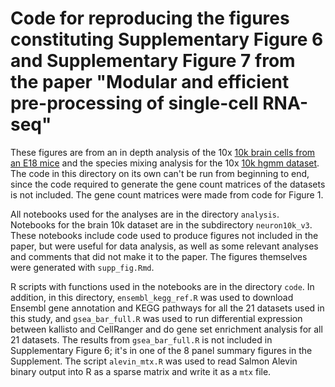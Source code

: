 # Code for reproducing the figures constituting Supplementary Figure 6 and Supplementary Figure 7 from the paper "Modular and efficient pre-processing of single-cell RNA-seq"

These figures are from an in depth analysis of the 10x [10k brain cells from an E18 mice](https://support.10xgenomics.com/single-cell-gene-expression/datasets/3.0.0/neuron_10k_v3) and the species mixing analysis for the 10x [10k hgmm dataset](https://support.10xgenomics.com/single-cell-gene-expression/datasets/3.0.0/hgmm_10k_v3). The code in this directory on its own can't be run from beginning to end, since the code required to generate the gene count matrices of the datasets is not included. The gene count matrices were made from code for Figure 1.

All notebooks used for the analyses are in the directory `analysis`. Notebooks for the brain 10k dataset are in the subdirectory `neuron10k_v3`. These notebooks include code used to produce figures not included in the paper, but were useful for data analysis, as well as some relevant analyses and comments that did not make it to the paper. The figures themselves were generated with `supp_fig.Rmd`.

R scripts with functions used in the notebooks are in the directory `code`. In addition, in this directory, `ensembl_kegg_ref.R` was used to download Ensembl gene annotation and KEGG pathways for all the 21 datasets used in this study, and `gsea_bar_full.R` was used to run differential expression between kallisto and CellRanger and do gene set enrichment analysis for all 21 datasets. The results from `gsea_bar_full.R` is not included in Supplementary Figure 6; it's in one of the 8 panel summary figures in the Supplement. The script `alevin_mtx.R` was used to read Salmon Alevin binary output into R as a sparse matrix and write it as a `mtx` file.
